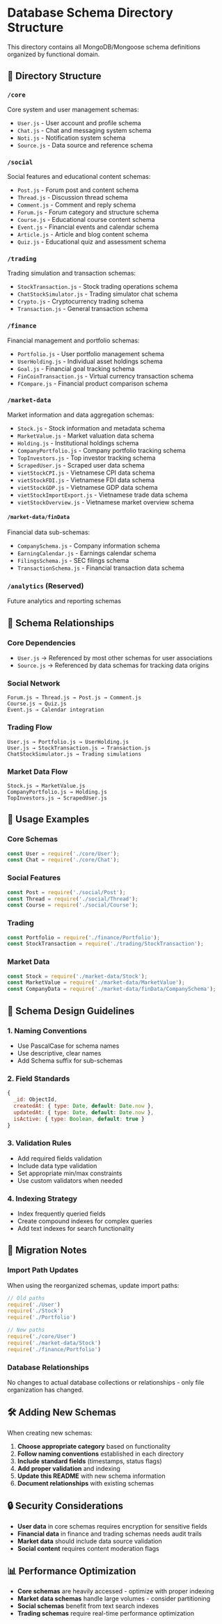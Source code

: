 # Database Schema Directory Structure

This directory contains all MongoDB/Mongoose schema definitions organized by functional domain.

## 📁 Directory Structure

### `/core`
Core system and user management schemas:
- `User.js` - User account and profile schema
- `Chat.js` - Chat and messaging system schema
- `Noti.js` - Notification system schema
- `Source.js` - Data source and reference schema

### `/social`
Social features and educational content schemas:
- `Post.js` - Forum post and content schema
- `Thread.js` - Discussion thread schema
- `Comment.js` - Comment and reply schema
- `Forum.js` - Forum category and structure schema
- `Course.js` - Educational course content schema
- `Event.js` - Financial events and calendar schema
- `Article.js` - Article and blog content schema
- `Quiz.js` - Educational quiz and assessment schema

### `/trading`
Trading simulation and transaction schemas:
- `StockTransaction.js` - Stock trading operations schema
- `ChatStockSimulator.js` - Trading simulator chat schema
- `Crypto.js` - Cryptocurrency trading schema
- `Transaction.js` - General transaction schema

### `/finance`
Financial management and portfolio schemas:
- `Portfolio.js` - User portfolio management schema
- `UserHolding.js` - Individual asset holdings schema
- `Goal.js` - Financial goal tracking schema
- `FinCoinTransaction.js` - Virtual currency transaction schema
- `FCompare.js` - Financial product comparison schema

### `/market-data`
Market information and data aggregation schemas:
- `Stock.js` - Stock information and metadata schema
- `MarketValue.js` - Market valuation data schema
- `Holding.js` - Institutional holdings schema
- `CompanyPortfolio.js` - Company portfolio tracking schema
- `TopInvestors.js` - Top investor tracking schema
- `ScrapedUser.js` - Scraped user data schema
- `vietStockCPI.js` - Vietnamese CPI data schema
- `vietStockFDI.js` - Vietnamese FDI data schema
- `vietStockGDP.js` - Vietnamese GDP data schema
- `vietStockImportExport.js` - Vietnamese trade data schema
- `vietStockOverview.js` - Vietnamese market overview schema

#### `/market-data/finData`
Financial data sub-schemas:
- `CompanySchema.js` - Company information schema
- `EarningCalendar.js` - Earnings calendar schema
- `FilingsSchema.js` - SEC filings schema
- `TransactionSchema.js` - Financial transaction data schema

### `/analytics` (Reserved)
Future analytics and reporting schemas

## 🔗 Schema Relationships

### Core Dependencies
- `User.js` → Referenced by most other schemas for user associations
- `Source.js` → Referenced by data schemas for tracking data origins

### Social Network
```
Forum.js → Thread.js → Post.js → Comment.js
Course.js → Quiz.js
Event.js → Calendar integration
```

### Trading Flow
```
User.js → Portfolio.js → UserHolding.js
User.js → StockTransaction.js → Transaction.js
ChatStockSimulator.js → Trading simulations
```

### Market Data Flow
```
Stock.js → MarketValue.js
CompanyPortfolio.js → Holding.js
TopInvestors.js → ScrapedUser.js
```

## 🚀 Usage Examples

### Core Schemas
```javascript
const User = require('./core/User');
const Chat = require('./core/Chat');
```

### Social Features
```javascript
const Post = require('./social/Post');
const Thread = require('./social/Thread');
const Course = require('./social/Course');
```

### Trading
```javascript
const Portfolio = require('./finance/Portfolio');
const StockTransaction = require('./trading/StockTransaction');
```

### Market Data
```javascript
const Stock = require('./market-data/Stock');
const MarketValue = require('./market-data/MarketValue');
const CompanyData = require('./market-data/finData/CompanySchema');
```

## 📝 Schema Design Guidelines

### 1. **Naming Conventions**
- Use PascalCase for schema names
- Use descriptive, clear names
- Add Schema suffix for sub-schemas

### 2. **Field Standards**
```javascript
{
  _id: ObjectId,
  createdAt: { type: Date, default: Date.now },
  updatedAt: { type: Date, default: Date.now },
  isActive: { type: Boolean, default: true }
}
```

### 3. **Validation Rules**
- Add required fields validation
- Include data type validation
- Set appropriate min/max constraints
- Use custom validators when needed

### 4. **Indexing Strategy**
- Index frequently queried fields
- Create compound indexes for complex queries
- Add text indexes for search functionality

## 🔄 Migration Notes

### Import Path Updates
When using the reorganized schemas, update import paths:

```javascript
// Old paths
require('./User')
require('./Stock')
require('./Portfolio')

// New paths
require('./core/User')
require('./market-data/Stock')
require('./finance/Portfolio')
```

### Database Relationships
No changes to actual database collections or relationships - only file organization has changed.

## 🛠️ Adding New Schemas

When creating new schemas:

1. **Choose appropriate category** based on functionality
2. **Follow naming conventions** established in each directory
3. **Include standard fields** (timestamps, status flags)
4. **Add proper validation** and indexing
5. **Update this README** with new schema information
6. **Document relationships** with existing schemas

## 🔒 Security Considerations

- **User data** in core schemas requires encryption for sensitive fields
- **Financial data** in finance and trading schemas needs audit trails
- **Market data** should include data source validation
- **Social content** requires content moderation flags

## 📊 Performance Optimization

- **Core schemas** are heavily accessed - optimize with proper indexing
- **Market data schemas** handle large volumes - consider partitioning
- **Social schemas** benefit from text search indexes
- **Trading schemas** require real-time performance optimization 